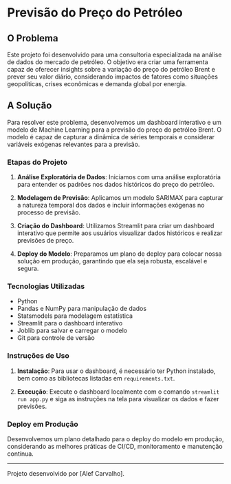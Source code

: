 # Previsão do Preço do Petróleo

## O Problema

Este projeto foi desenvolvido para uma consultoria especializada na análise de dados do mercado de petróleo. O objetivo era criar uma ferramenta capaz de oferecer insights sobre a variação do preço do petróleo Brent e prever seu valor diário, considerando impactos de fatores como situações geopolíticas, crises econômicas e demanda global por energia.

## A Solução

Para resolver este problema, desenvolvemos um dashboard interativo e um modelo de Machine Learning para a previsão do preço do petróleo Brent. O modelo é capaz de capturar a dinâmica de séries temporais e considerar variáveis exógenas relevantes para a previsão.

### Etapas do Projeto

1. **Análise Exploratória de Dados**: Iniciamos com uma análise exploratória para entender os padrões nos dados históricos do preço do petróleo.

2. **Modelagem de Previsão**: Aplicamos um modelo SARIMAX para capturar a natureza temporal dos dados e incluir informações exógenas no processo de previsão.

3. **Criação do Dashboard**: Utilizamos Streamlit para criar um dashboard interativo que permite aos usuários visualizar dados históricos e realizar previsões de preço.

4. **Deploy do Modelo**: Preparamos um plano de deploy para colocar nossa solução em produção, garantindo que ela seja robusta, escalável e segura.

### Tecnologias Utilizadas

- Python
- Pandas e NumPy para manipulação de dados
- Statsmodels para modelagem estatística
- Streamlit para o dashboard interativo
- Joblib para salvar e carregar o modelo
- Git para controle de versão

### Instruções de Uso

1. **Instalação**: Para usar o dashboard, é necessário ter Python instalado, bem como as bibliotecas listadas em `requirements.txt`.

2. **Execução**: Execute o dashboard localmente com o comando `streamlit run app.py` e siga as instruções na tela para visualizar os dados e fazer previsões.

### Deploy em Produção

Desenvolvemos um plano detalhado para o deploy do modelo em produção, considerando as melhores práticas de CI/CD, monitoramento e manutenção contínua.

---

Projeto desenvolvido por [Alef Carvalho].

